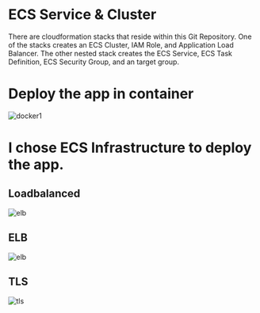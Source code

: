 # ECS Service & Cluster

There are cloudformation stacks that reside within this Git Repository. One of the stacks creates an ECS Cluster, IAM Role, and Application Load Balancer. The other nested stack creates the ECS Service, ECS Task Definition, ECS Security Group, and an target group.


# Deploy the app in container

![docker1](https://github.com/user-attachments/assets/a90533e6-051d-4b76-8106-6f895ad31413)

# I chose ECS Infrastructure to deploy the app.

## Loadbalanced
![elb](https://github.com/user-attachments/assets/c42adaa7-e344-4843-9e1a-e6f87ef0a740)

## ELB
![elb](https://github.com/user-attachments/assets/2dcb9134-8b18-4822-9fd2-b29298205b09)

## TLS
![tls](https://github.com/user-attachments/assets/d9240b96-9629-4642-9e7c-bbc93a24741d)
